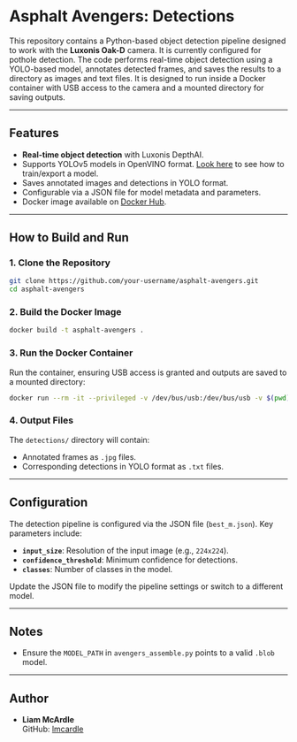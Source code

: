 # Asphalt Avengers: Detections

This repository contains a Python-based object detection pipeline designed to work with the **Luxonis Oak-D** camera. It is currently configured for pothole detection. The code performs real-time object detection using a YOLO-based model, annotates detected frames, and saves the results to a directory as images and text files. It is designed to run inside a Docker container with USB access to the camera and a mounted directory for saving outputs.

---

## Features

- **Real-time object detection** with Luxonis DepthAI.
- Supports YOLOv5 models in OpenVINO format. [Look here](https://colab.research.google.com/github/luxonis/depthai-ml-training/blob/master/colab-notebooks/YoloV5_training.ipynb) to see how to train/export a model.
- Saves annotated images and detections in YOLO format.
- Configurable via a JSON file for model metadata and parameters.
- Docker image available on [Docker Hub](https://hub.docker.com/r/lmcardle/asphalt-avengers-detections).

---

## How to Build and Run

### 1. Clone the Repository
```bash
git clone https://github.com/your-username/asphalt-avengers.git
cd asphalt-avengers
```

### 2. Build the Docker Image
```bash
docker build -t asphalt-avengers .
```

### 3. Run the Docker Container
Run the container, ensuring USB access is granted and outputs are saved to a mounted directory:
```bash
docker run --rm -it --privileged -v /dev/bus/usb:/dev/bus/usb -v $(pwd)/detections:/app/detections asphalt-avengers
```

### 4. Output Files
The `detections/` directory will contain:
- Annotated frames as `.jpg` files.
- Corresponding detections in YOLO format as `.txt` files.

---

## Configuration

The detection pipeline is configured via the JSON file (`best_m.json`). Key parameters include:
- **`input_size`**: Resolution of the input image (e.g., `224x224`).
- **`confidence_threshold`**: Minimum confidence for detections.
- **`classes`**: Number of classes in the model.

Update the JSON file to modify the pipeline settings or switch to a different model.

---

## Notes

- Ensure the `MODEL_PATH` in `avengers_assemble.py` points to a valid `.blob` model.

---

## Author

- **Liam McArdle**  
  GitHub: [lmcardle](https://github.com/LiamMcArdle)
